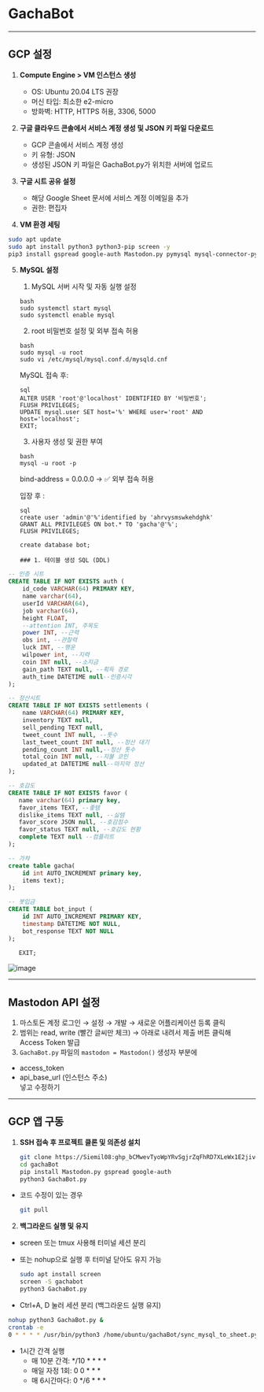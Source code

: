 # GachaBot

---

## GCP 설정

1. **Compute Engine > VM 인스턴스 생성**  
   - OS: Ubuntu 20.04 LTS 권장  
   - 머신 타입: 최소한 e2-micro  
   - 방화벽: HTTP, HTTPS 허용, 3306, 5000

2. **구글 클라우드 콘솔에서 서비스 계정 생성 및 JSON 키 파일 다운로드**  
   - GCP 콘솔에서 서비스 계정 생성
   - 키 유형: JSON
   - 생성된 JSON 키 파일은 GachaBot.py가 위치한 서버에 업로드

3. **구글 시트 공유 설정**
   - 해당 Google Sheet 문서에 서비스 계정 이메일을 추가
   -  권한: 편집자
     
4.  **VM 환경 세팅**
   ```bash
   sudo apt update
   sudo apt install python3 python3-pip screen -y
   pip3 install gspread google-auth Mastodon.py pymysql mysql-connector-python pandas
   ```

5. **MySQL 설정**
   1. MySQL 서버 시작 및 자동 실행 설정
   ```
   bash
   sudo systemctl start mysql
   sudo systemctl enable mysql
    ```
   2. root 비밀번호 설정 및 외부 접속 허용
   ```
   bash
   sudo mysql -u root
   sudo vi /etc/mysql/mysql.conf.d/mysqld.cnf
    ```
   MySQL 접속 후:
    ```
   sql
   ALTER USER 'root'@'localhost' IDENTIFIED BY '비밀번호';
   FLUSH PRIVILEGES;
   UPDATE mysql.user SET host='%' WHERE user='root' AND host='localhost';
   EXIT;
   ```
   3. 사용자 생성 및 권한 부여
   ```
   bash
   mysql -u root -p
   ```
   bind-address = 0.0.0.0 → ✅ 외부 접속 허용
   
   입장 후 :
   ```
   sql
   create user 'admin'@'%'identified by 'ahrvysmswkehdghk'
   GRANT ALL PRIVILEGES ON bot.* TO 'gacha'@'%';
   FLUSH PRIVILEGES;

   create database bot;

   ### 1. 테이블 생성 SQL (DDL)
```sql
-- 인증 시트
CREATE TABLE IF NOT EXISTS auth (
    id_code VARCHAR(64) PRIMARY KEY,
    name varchar(64),
    userId VARCHAR(64),
    job varchar(64),
    height FLOAT,
    --attention INT, 주목도 
    power INT, --근력
    obs int, --관찰력
    luck INT, --행운
    wilpower int, --지력
    coin INT null, --소지금
    gain_path TEXT null, --획득 경로
    auth_time DATETIME null--인증시각
);

-- 정산시트
CREATE TABLE IF NOT EXISTS settlements (
    name VARCHAR(64) PRIMARY KEY,
    inventory TEXT null,
    sell_pending TEXT null,
    tweet_count INT null, --툿수
    last_tweet_count INT null, --정산 대기
    pending_count INT null,--정산 툿수
    total_coin INT null, --지불 코인
    updated_at DATETIME null--마지막 정산
);

-- 호감도
CREATE TABLE IF NOT EXISTS favor (
   name varchar(64) primary key,
   favor_items TEXT, --좋템
   dislike_items TEXT null, --싫템
   favor_score JSON null, --호감점수
   favor_status TEXT null, --호감도 현황
   complete TEXT null --컴플리트
);

-- 가챠
create table gacha(
    id int AUTO_INCREMENT primary key,
    items text);
);

-- 봇입금
CREATE TABLE bot_input (
    id INT AUTO_INCREMENT PRIMARY KEY,
    timestamp DATETIME NOT NULL,
    bot_response TEXT NOT NULL
);
  
   EXIT;
   ```
![image](https://github.com/user-attachments/assets/e68c6b23-3324-4e6f-abe2-50f6bd5f728d)

---
## Mastodon API 설정

1. 마스토돈 계정 로그인 → 설정 → 개발 → 새로운 어플리케이션 등록 클릭  
2. 범위는 read, write (빨간 글씨만 체크) → 아래로 내려서 제출 버튼 클릭해 Access Token 발급  
3. `GachaBot.py` 파일의 `mastodon = Mastodon()` 생성자 부분에  
- access_token  
- api_base_url (인스턴스 주소)  
넣고 수정하기

---

## GCP 앱 구동

1. **SSH 접속 후 프로젝트 클론 및 의존성 설치**
   
   ```bash
   git clone https://Siemil08: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@github.com/Siemil08/gachaBot.git
   cd gachaBot
   pip install Mastodon.py gspread google-auth
   python3 GachaBot.py

 - 코드 수정이 있는 경우
   ```bash
   git pull

2. **백그라운드 실행 및 유지**
- screen 또는 tmux 사용해 터미널 세션 분리
- 또는 nohup으로 실행 후 터미널 닫아도 유지 가능
  
   ```bash
   sudo apt install screen
   screen -S gachabot
   python3 GachaBot.py
   
- Ctrl+A, D 눌러 세션 분리 (백그라운드 실행 유지)
```bash
nohup python3 GachaBot.py &
crontab -e
0 * * * * /usr/bin/python3 /home/ubuntu/gachaBot/sync_mysql_to_sheet.py >> /home/ubuntu/mysql_to_sheet.log 2>&1
```
- 1시간 간격 실행
   - 매 10분 간격: */10 * * * *
   - 매일 자정 1회: 0 0 * * *
   - 매 6시간마다: 0 */6 * * *


